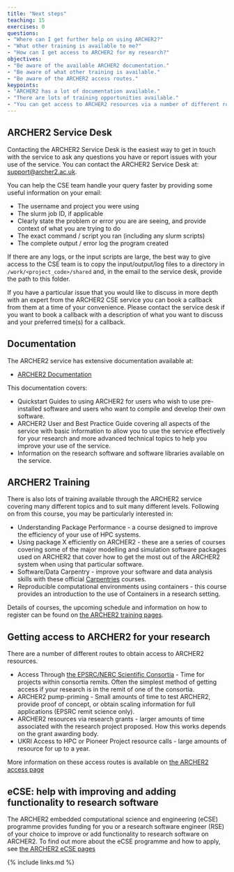 ```yaml
---
title: "Next steps"
teaching: 15
exercises: 0
questions:
- "Where can I get further help on using ARCHER2?"
- "What other training is available to me?"
- "How can I get access to ARCHER2 for my research?"
objectives:
- "Be aware of the available ARCHER2 documentation."
- "Be aware of what other training is available."
- "Be aware of the ARCHER2 access routes."
keypoints:
- "ARCHER2 has a lot of documentation available."
- "There are lots of training opportunities available."
- "You can get access to ARCHER2 resources via a number of different routes."
---
```


## ARCHER2 Service Desk

Contacting the ARCHER2 Service Desk is the easiest way to get in touch with the service to ask
any questions you have or report issues with your use of the service. You can contact the 
ARCHER2 Service Desk at: [support@archer2.ac.uk](mailto:support@archer2.ac.uk).

You can help the CSE team handle your query faster by providing some useful information
on your email:

  * The username and project you were using
  * The slurm job ID, if applicable
  * Clearly state the problem or error you are are seeing, and provide context of what you are trying to do
  * The exact command / script you ran (including any slurm scripts)
  * The complete output / error log the program created

If there are any logs, or the input scripts are large, the best way to give access to
the CSE team is to copy the input/output/log files to a directory in `/work/<project_code>/shared`
and, in the email to the service desk, provide the path to this folder.

If you have a particular issue that you would like to discuss in more depth with an expert
from the ARCHER2 CSE service you can book a callback from them at a time of your convenience.
Please contact the service desk if you
want to book a callback with a description of what you want to discuss and your preferred
time(s) for a callback.

## Documentation

The ARCHER2 service has extensive documentation available at:

* [ARCHER2 Documentation](https://docs.archer2.ac.uk)

This documentation covers:

* Quickstart Guides to using ARCHER2 for users who wish to use pre-installed software and users
  who want to compile and develop their own software.
* ARCHER2 User and Best Practice Guide covering all aspects of the service with basic information
  to allow you to use the service effectively for your research and more advanced technical topics
  to help you improve your use of the service.
* Information on the research software and software libraries available on the service.

## ARCHER2 Training

There is also lots of training available through the ARCHER2 service covering many different topics
and to suit many different levels. Following on from this course, you may be particularly interested in:

* Understanding Package Performance - a course designed to improve the efficiency of your use of
  HPC systems.
* Using package X efficiently on ARCHER2 - these are a series of courses covering some of the major modelling and
  simulation software packages used on ARCHER2 that cover how to get the most out of the ARCHER2 
  system when using that particular software.
* Software/Data Carpentry - improve your software and data analysis skills with these official
  [Carpentries](https://www.carpentries.org) courses.
* Reproducible computational environments using containers - this course provides an introduction to the
  use of Containers in a research setting.

Details of courses, the upcoming schedule and information on how to register can be found on
[the ARCHER2 training pages](https://www.archer2.ac.uk/training/).

## Getting access to ARCHER2 for your research

There are a number of different routes to obtain access to ARCHER2 resources.

* Access Through [the EPSRC/NERC Scientific Consortia](https://www.archer2.ac.uk/research/consortia/) -
  Time for projects within consortia remits. Often the simplest method of getting access if your research
  is in the remit of one of the consortia.
* ARCHER2 pump-priming - Small amounts of time to test ARCHER2, provide proof of concept, or obtain scaling
  information for full applications (EPSRC remit science only).
* ARCHER2 resources via research grants - larger amounts of time associated with the research project proposed.
  How this works depends on the grant awarding body.
* UKRI Access to HPC or Pioneer Project resource calls - large amounts of resource for up to a year.

More information on these access routes is available on
[the ARCHER2 access page](https://www.archer2.ac.uk/support-access/access.html)

## eCSE: help with improving and adding functionality to research software

The ARCHER2 embedded computational science and engineering (eCSE) programme provides funding 
for you or a research software engineer (RSE) of your choice to improve or add functionality
to research software on ARCHER2. To find out more about the eCSE programme and how to apply,
see [the ARCHER2 eCSE pages](https://www.archer2.ac.uk/ecse/)

{% include links.md %}

